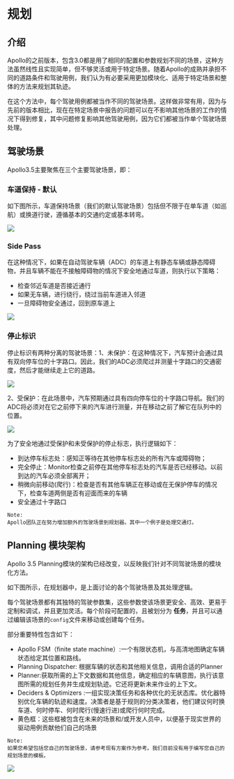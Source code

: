 # 规划

## 介绍

Apollo的之前版本，包含3.0都是用了相同的配置和参数规划不同的场景，这种方法虽然线性且实现简单，但不够灵活或用于特定场景。随着Apollo的成熟并承担不同的道路条件和驾驶用例，我们认为有必要采用更加模块化、适用于特定场景和整体的方法来规划其轨迹。

在这个方法中，每个驾驶用例都被当作不同的驾驶场景。这样做非常有用，因为与先前的版本相比，现在在特定场景中报告的问题可以在不影响其他场景的工作的情况下得到修复，其中问题修复影响其他驾驶用例，因为它们都被当作单个驾驶场景处理。

## 驾驶场景

Apollo3.5主要聚焦在三个主要驾驶场景，即：

### 车道保持 - 默认

如下图所示，车道保持场景（我们的默认驾驶场景）包括但不限于在单车道（如巡航）或换道行驶，遵循基本的交通约定或基本转弯。

![](images/planning_default.png)

### Side Pass

在这种情况下，如果在自动驾驶车辆（ADC）的车道上有静态车辆或静态障碍物，并且车辆不能在不接触障碍物的情况下安全地通过车道，则执行以下策略：

- 检查邻近车道是否接近通行
- 如果无车辆，进行绕行，绕过当前车道进入邻道
- 一旦障碍物安全通过，回到原车道上

![](images/sidepass.png)

### 停止标识

停止标识有两种分离的驾驶场景：1、未保护：在这种情况下，汽车预计会通过具有双向停车位的十字路口。因此，我们的ADC必须爬过并测量十字路口的交通密度，然后才能继续走上它的道路。

![](images/unprotected1.png)

2、受保护：在此场景中，汽车预期通过具有四向停车位的十字路口导航。我们的ADC将必须对在它之前停下来的汽车进行测量，并在移动之前了解它在队列中的位置。

![](images/protected.png)

为了安全地通过受保护和未受保护的停止标志，执行逻辑如下：

- 到达停车标志处：感知正等待在其他停车标志处的所有汽车或障碍物；
- 完全停止：Monitor检查之前停在其他停车标志处的汽车是否已经移动。以前到达的汽车必须全部离开；
- 稍微向前移动(爬行)：检查是否有其他车辆正在移动或在无保护停车的情况下，检查车道两侧是否有迎面而来的车辆
- 安全通过十字路口

```
Note:
Apollo团队正在努力增加额外的驾驶场景到规划器。其中一个例子是处理交通灯。
```

## Planning 模块架构

Apollo 3.5 Planning模块的架构已经改变，以反映我们针对不同驾驶场景的模块化方法。

如下图所示，在规划器中，是上面讨论的各个驾驶场景及其处理逻辑。

每个驾驶场景都有其独特的驾驶参数集，这些参数使该场景更安全、高效、更易于定制和调试，并且更加灵活。每个阶段可配置的，且被划分为
**任务**，并且可以通过编辑该场景的`config`文件来移动或创建每个任务。

部分重要特性包含如下：

- Apollo FSM（finite state
  machine）:一个有限状态机，与高清地图确定车辆状态给定其位置和路线。
- Planning Dispatcher: 根据车辆的状态和其他相关信息，调用合适的Planner
- Planner:获取所需的上下文数据和其他信息，确定相应的车辆意图，执行该意图所需的规划任务并生成规划轨迹。它还将更新未来作业的上下文。
- Deciders & Optimizers
  :一组实现决策任务和各种优化的无状态库。优化器特别优化车辆的轨迹和速度。决策者是基于规则的分类决策者，他们建议何时换车道、何时停车、何时爬行(慢速行进)或爬行何时完成。
- 黄色框：这些框被包含在未来的场景和/或开发人员中，以便基于现实世界的驱动用例贡献他们自己的场景

```
Note:
如果您希望包括您自己的驾驶场景，请参考现有方案作为参考。我们目前没有用于编写您自己的规划场景的模板。
```

![](images/architecture.png)
